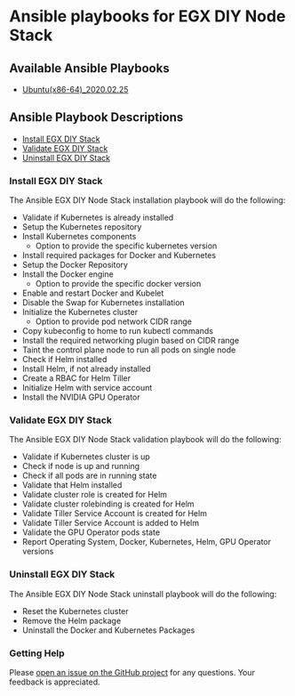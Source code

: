 <h1>Ansible playbooks for EGX DIY Node Stack</h1>

<h2> Available Ansible Playbooks </h2>

- [Ubuntu(x86-64)_2020.02.25](https://github.com/erikbohnhorst/EGX-DIY-Node-Stack/blob/master/Playbooks/Ubuntu(x86-64)_2020.02.25.md)

<h2> Ansible Playbook Descriptions </h2>

- [Install EGX DIY Stack](#Install-EGX-DIY-Stack)
- [Validate EGX DIY Stack](#Validate-EGX-DIY-Stack)
- [Uninstall EGX DIY Stack](#Uninstall-EGX-DIY-Stack)

### Install EGX DIY Stack

The Ansible EGX DIY Node Stack installation playbook will do the following:

- Validate if Kubernetes is already installed
- Setup the Kubernetes repository
- Install Kubernetes components 
  - Option to provide the specific kubernetes version
- Install required packages for Docker and Kubernetes
- Setup the Docker Repository
- Install the Docker engine 
  - Option to provide the specific docker version
- Enable and restart Docker and Kubelet
- Disable the Swap for Kubernetes installation
- Initialize the Kubernetes cluster 
  - Option to provide pod network CIDR range
- Copy kubeconfig to home to run kubectl commands
- Install the required networking plugin based on CIDR range
- Taint the control plane node to run all pods on single node
- Check if Helm installed
- Install Helm, if not already installed
- Create a RBAC for Helm Tiller
- Initialize Helm with service account
- Install the NVIDIA GPU Operator

### Validate EGX DIY Stack

The Ansible EGX DIY Node Stack validation playbook will do the following:

- Validate if Kubernetes cluster is up
- Check if node is up and running
- Check if all pods are in running state
- Validate that Helm installed
- Validate cluster role is created for Helm
- Validate cluster rolebinding is created for Helm
- Validate Tiller Service Account is created for Helm
- Validate Tiller Service Account is added to Helm
- Validate the GPU Operator pods state
- Report Operating System, Docker, Kubernetes, Helm, GPU Operator versions

### Uninstall EGX DIY Stack

The Ansible EGX DIY Node Stack uninstall playbook will do the following:

- Reset the Kubernetes cluster
- Remove the Helm package
- Uninstall the Docker and Kubernetes Packages

### Getting Help

Please [open an issue on the GitHub project](https://github.com/erikbohnhorst/EGX-DIY-Node-Stack/issues) for any questions. Your feedback is appreciated.
